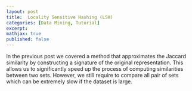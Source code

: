 ```yaml
---
layout: post
title:  Locality Sensitive Hashing (LSH)
categories: [Data Mining, Tutorial]
excerpt:
mathjax: true
published: false
---
```


In the previous post we covered a method that approximates the Jaccard similarity by constructing a signature of the original representation. This allows us to significantly speed up the process of computing similarities between two sets. However, we still require to compare all pair of sets which can be extremely slow if the dataset is large. 

